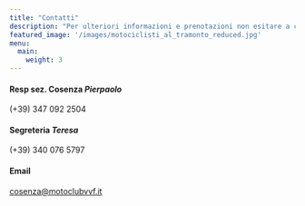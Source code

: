```yaml
---
title: "Contatti"
description: "Per ulteriori informazioni e prenotazioni non esitare a contattarci tramite i canali elencati"
featured_image: '/images/motociclisti_al_tramonto_reduced.jpg'
menu:
  main:
    weight: 3
---
```

#### Resp sez. Cosenza _Pierpaolo_

(+39) 347 092 2504

#### Segreteria _Teresa_ 

(+39) 340 076 5797

#### Email

cosenza@motoclubvvf.it